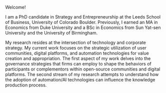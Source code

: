 
Welcome!

I am a PhD candidate in Strategy and Entrepreneurship at the Leeds School of Business, University of Colorado Boulder. Previously, I earned an MA in Economics from Duke University and a BSc in Economics from Sun Yat-sen University and the University of Birmingham.


My research resides at the intersection of technology and corporate strategy. My current work focuses on the strategic utilization of user communities, digital platforms, and automation technologies for value creation and appropriation. The first aspect of my work delves into the governance strategies that firms can employ to shape the behaviors of participants or complementors within open-source communities and digital platforms. The second stream of my research attempts to understand how the adoption of automation/AI technologies can influence the knowledge production process.

